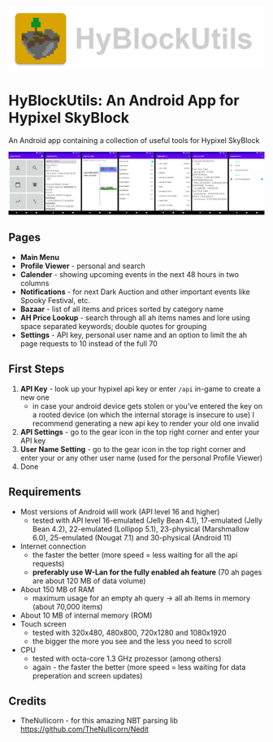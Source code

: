 ![icon](screenshots/screenshot_icon.png)

# HyBlockUtils: An Android App for Hypixel SkyBlock
An Android app containing a collection of useful tools for Hypixel SkyBlock

![icon](screenshots/screenshot_app_pages.png)

## Pages
- **Main Menu**
- **Profile Viewer**  - personal and search
- **Calender**        - showing upcoming events in the next 48 hours in two columns
- **Notifications**   - for next Dark Auction and other important events like Spooky Festival, etc.
- **Bazaar**          - list of all items and prices sorted by category name
- **AH Price Lookup** - search through all ah items names and lore using space separated keywords; double quotes for grouping
- **Settings**        - API key, personal user name and an option to limit the ah page requests to 10 instead of the full 70

## First Steps
1. **API Key**            - look up your hypixel api key or enter `/api` in-game to create a new one
    - in case your android device gets stolen or you've entered the key on a rooted device (on which the internal storage is insecure to use) I recommend generating a new api key to render your old one invalid
3. **API Settings**       - go to the gear icon in the top right corner and enter your API key
4. **User Name Setting**  - go to the gear icon in the top right corner and enter your or any other user name (used for the personal Profile Viewer)
5. Done

## Requirements
- Most versions of Android will work (API level 16 and higher)
    - tested with API level 16-emulated (Jelly Bean 4.1), 17-emulated (Jelly Bean 4.2), 22-emulated (Lollipop 5.1), 23-physical (Marshmallow 6.0), 25-emulated (Nougat 7.1) and 30-physical (Android 11)
- Internet connection
    - the faster the better (more speed = less waiting for all the api requests)
    - **preferably use W-Lan for the fully enabled ah feature** (70 ah pages are about 120 MB of data volume)
- About 150 MB of RAM
    - maximum usage for an empty ah query -> all ah items in memory (about 70,000 items)
- About 10 MB of internal memory (ROM)
- Touch screen
    - tested with 320x480, 480x800, 720x1280 and 1080x1920
    - the bigger the more you see and the less you need to scroll
- CPU
    - tested with octa-core 1.3 GHz prozessor (among others)
    - again - the faster the better (more speed = less waiting for data preperation and screen updates)

## Credits
- TheNullicorn - for this amazing NBT parsing lib https://github.com/TheNullicorn/Nedit
